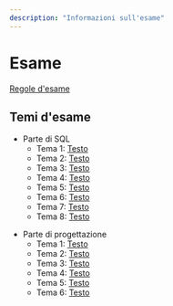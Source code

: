 ```yaml
---
description: "Informazioni sull'esame"
---
```


# Esame

[Regole d'esame](https://farinetti.github.io/materiale-bdcin/RegoleEsame24-25.pdf)

## Temi d'esame

- Parte di SQL
    - Tema 1: [Testo](https://farinetti.github.io/materiale-bdcin/TE-SQL1-Testo.pdf) <!-- e [Soluzione](https://farinetti.github.io/materiale-bdcin/TE-SQL1-Soluzione.pdf) -->
    - Tema 2: [Testo](https://farinetti.github.io/materiale-bdcin/TE-SQL2-Testo.pdf) <!-- e [Soluzione](https://farinetti.github.io/materiale-bdcin/TE-SQL2-Soluzione.pdf) -->
    - Tema 3: [Testo](https://farinetti.github.io/materiale-bdcin/TE-SQL3-Testo.pdf) <!-- e [Soluzione](https://farinetti.github.io/materiale-bdcin/TE-SQL3-Soluzione.pdf) -->
    - Tema 4: [Testo](https://farinetti.github.io/materiale-bdcin/TE-SQL4-Testo.pdf) <!-- e [Soluzione](https://farinetti.github.io/materiale-bdcin/TE-SQL4-Soluzione.pdf) -->
    - Tema 5: [Testo](https://farinetti.github.io/materiale-bdcin/TE-SQL5-Testo.pdf) <!-- e [Soluzione](https://farinetti.github.io/materiale-bdcin/TE-SQL5-Soluzione.pdf) -->
    - Tema 6: [Testo](https://farinetti.github.io/materiale-bdcin/TE-SQL6-Testo.pdf) <!-- e [Soluzione](https://farinetti.github.io/materiale-bdcin/TE-SQL6-Soluzione.pdf) -->
    - Tema 7: [Testo](https://farinetti.github.io/materiale-bdcin/TE-SQL7-Testo.pdf) <!-- e [Soluzione](https://farinetti.github.io/materiale-bdcin/TE-SQL7-Soluzione.pdf) -->
    - Tema 8: [Testo](https://farinetti.github.io/materiale-bdcin/TE-SQL8-Testo.pdf) <!-- e [Soluzione](https://farinetti.github.io/materiale-bdcin/TE-SQL8-Soluzione.pdf) -->

<!--
    - Temi d'esame proposti in aula il 12/01/2024: [Testo](https://farinetti.github.io/materiale-bdcin/Esercizi-12-01-24.pdf) e [Soluzione](https://farinetti.github.io/materiale-bdcin/Soluzioni-12-01-24.pdf)
-->

- Parte di progettazione
    - Tema 1: [Testo](https://farinetti.github.io/materiale-bdcin/TE-ER1-Testo.pdf) <!-- e [Soluzione](https://farinetti.github.io/materiale-bdcin/TE-ER1-Soluzione.pdf) -->
    - Tema 2: [Testo](https://farinetti.github.io/materiale-bdcin/TE-ER2-Testo.pdf) <!-- e [Soluzione](https://farinetti.github.io/materiale-bdcin/TE-ER2-Soluzione.pdf) -->
    - Tema 3: [Testo](https://farinetti.github.io/materiale-bdcin/TE-ER3-Testo.pdf) <!-- e [Soluzione](https://farinetti.github.io/materiale-bdcin/TE-ER3-Soluzione.pdf) -->
    - Tema 4: [Testo](https://farinetti.github.io/materiale-bdcin/TE-ER4-Testo.pdf) <!-- e [Soluzione](https://farinetti.github.io/materiale-bdcin/TE-ER4-Soluzione.pdf) -->
    - Tema 5: [Testo](https://farinetti.github.io/materiale-bdcin/TE-ER5-Testo.pdf) <!-- e [Soluzione](https://farinetti.github.io/materiale-bdcin/TE-ER5-Soluzione.pdf) -->
    - Tema 6: [Testo](https://farinetti.github.io/materiale-bdcin/TE-ER6-Testo.pdf) <!-- e [Soluzione](https://farinetti.github.io/materiale-bdcin/TE-ER6-Soluzione.pdf) -->
    


